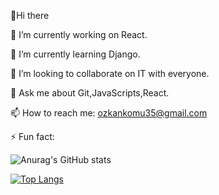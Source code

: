 👋Hi there 

🔭 I’m currently working on React.

🌱 I’m currently learning Django. 

👯 I’m looking to collaborate on IT with everyone.

💬 Ask me about Git,JavaScripts,React.

📫 How to reach me: ozkankomu35@gmail.com

⚡ Fun fact:

![Anurag's GitHub stats](https://github-readme-stats.vercel.app/api?username=ozkankomu&show_icons=true&theme=radical)

[![Top Langs](https://github-readme-stats.vercel.app/api/top-langs/?username=ozkankomu)](https://github.com/anuraghazra/github-readme-stats)


